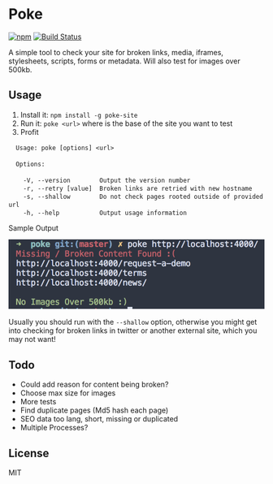 # Poke
[![npm](https://img.shields.io/npm/v/poke-site.svg)](https://www.npmjs.com/package/poke-site)
[![Build Status](https://travis-ci.org/adamisntdead/poke.svg?branch=master)](https://travis-ci.org/adamisntdead/poke)


A simple tool to check your site for broken links, media, iframes, stylesheets, scripts, forms or metadata.
Will also test for images over 500kb.

## Usage

1. Install it: `npm install -g poke-site`
2. Run it: `poke <url>` where <url> is the base of the site you want to test
3. Profit

```
  Usage: poke [options] <url>

  Options:

    -V, --version        Output the version number
    -r, --retry [value]  Broken links are retried with new hostname
    -s, --shallow        Do not check pages rooted outside of provided url
    -h, --help           Output usage information
```

Sample Output

![Sample Output](https://raw.githubusercontent.com/adamisntdead/poke/master/test/public/screenshot.png)

Usually you should run with the `--shallow` option, otherwise you might get into checking for broken links in twitter or another external site, which you may not want!
## Todo

* Could add reason for content being broken?
* Choose max size for images
* More tests
* Find duplicate pages (Md5 hash each page)
* SEO data too lang, short, missing or duplicated
* Multiple Processes?

## License

MIT